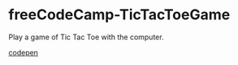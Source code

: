 # freeCodeCamp-TicTacToeGame
Play a game of Tic Tac Toe with the computer.


[codepen](http://codepen.io/Cirych/pen/QENJxE)
